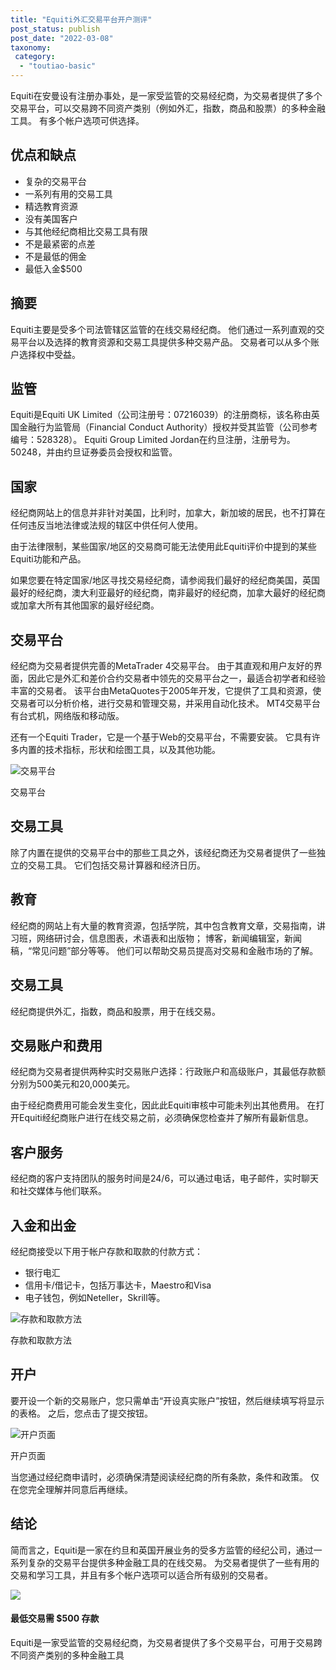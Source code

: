 ```yaml
---
title: "Equiti外汇交易平台开户测评"
post_status: publish
post_date: "2022-03-08"
taxonomy:
 category: 
  - "toutiao-basic"
---
```


Equiti在安曼设有注册办事处，是一家受监管的交易经纪商，为交易者提供了多个交易平台，可以交易跨不同资产类别（例如外汇，指数，商品和股票）的多种金融工具。 有多个帐户选项可供选择。

## 优点和缺点
- 复杂的交易平台
- 一系列有用的交易工具
- 精选教育资源
- 没有美国客户
- 与其他经纪商相比交易工具有限
- 不是最紧密的点差
- 不是最低的佣金
- 最低入金$500


## 摘要

Equiti主要是受多个司法管辖区监管的在线交易经纪商。 他们通过一系列直观的交易平台以及选择的教育资源和交易工具提供多种交易产品。 交易者可以从多个账户选择权中受益。

## 监管

Equiti是Equiti UK Limited（公司注册号：07216039）的注册商标，该名称由英国金融行为监管局（Financial Conduct Authority）授权并受其监管（公司参考编号：528328）。 Equiti Group Limited Jordan在约旦注册，注册号为。 50248，并由约旦证券委员会授权和监管。

## 国家

经纪商网站上的信息并非针对美国，比利时，加拿大，新加坡的居民，也不打算在任何违反当地法律或法规的辖区中供任何人使用。

由于法律限制，某些国家/地区的交易商可能无法使用此Equiti评价中提到的某些Equiti功能和产品。

如果您要在特定国家/地区寻找交易经纪商，请参阅我们最好的经纪商美国，英国最好的经纪商，澳大利亚最好的经纪商，南非最好的经纪商，加拿大最好的经纪商或加拿大所有其他国家的最好经纪商。

## 交易平台

经纪商为交易者提供完善的MetaTrader 4交易平台。 由于其直观和用户友好的界面，因此它是外汇和差价合约交易者中领先的交易平台之一，最适合初学者和经验丰富的交易者。 该平台由MetaQuotes于2005年开发，它提供了工具和资源，使交易者可以分析价格，进行交易和管理交易，并采用自动化技术。 MT4交易平台有台式机，网络版和移动版。

还有一个Equiti Trader，它是一个基于Web的交易平台，不需要安装。 它具有许多内置的技术指标，形状和绘图工具，以及其他功能。

![交易平台](https://cdn.fendou.la/funstoutiao/2020/11/Equiti-Review-Trading-Platform--1024x463.jpg "交易平台")

交易平台

## 交易工具

除了内置在提供的交易平台中的那些工具之外，该经纪商还为交易者提供了一些独立的交易工具。 它们包括交易计算器和经济日历。

## 教育

经纪商的网站上有大量的教育资源，包括学院，其中包含教育文章，交易指南，讲习班，网络研讨会，信息图表，术语表和出版物； 博客，新闻编辑室，新闻稿，“常见问题”部分等等。 他们可以帮助交易员提高对交易和金融市场的了解。

## 交易工具

经纪商提供外汇，指数，商品和股票，用于在线交易。

## 交易账户和费用

经纪商为交易者提供两种实时交易账户选择：行政账户和高级账户，其最低存款额分别为500美元和20,000美元。

由于经纪商费用可能会发生变化，因此此Equiti审核中可能未列出其他费用。 在打开Equiti经纪商账户进行在线交易之前，必须确保您检查并了解所有最新信息。

## 客户服务

经纪商的客户支持团队的服务时间是24/6，可以通过电话，电子邮件，实时聊天和社交媒体与他们联系。

## 入金和出金

经纪商接受以下用于帐户存款和取款的付款方式：
- 银行电汇
- 信用卡/借记卡，包括万事达卡，Maestro和Visa
- 电子钱包，例如Neteller，Skrill等。

![存款和取款方法](https://cdn.fendou.la/funstoutiao/2020/11/Equiti-Review-Deposit-and-Withdrawal-Methods-.jpg "存款和取款方法")

存款和取款方法

## 开户

要开设一个新的交易账户，您只需单击“开设真实账户”按钮，然后继续填写将显示的表格。 之后，您点击了提交按钮。

![开户页面](https://cdn.fendou.la/funstoutiao/2020/11/Equiti-Review-Account-Opening-Page--288x1024.jpg "开户页面")

开户页面

当您通过经纪商申请时，必须确保清楚阅读经纪商的所有条款，条件和政策。 仅在您完全理解并同意后再继续。

## 结论

简而言之，Equiti是一家在约旦和英国开展业务的受多方监管的经纪公司，通过一系列复杂的交易平台提供多种金融工具的在线交易。 为交易者提供了一些有用的交易和学习工具，并且有多个帐户选项可以适合所有级别的交易者。

![](https://cdn.fendou.la/funstoutiao/2020/11/Equiti-Logo.png)

#### 最低交易需 $500 存款

Equiti是一家受监管的交易经纪商，为交易者提供了多个交易平台，可用于交易跨不同资产类别的多种金融工具

